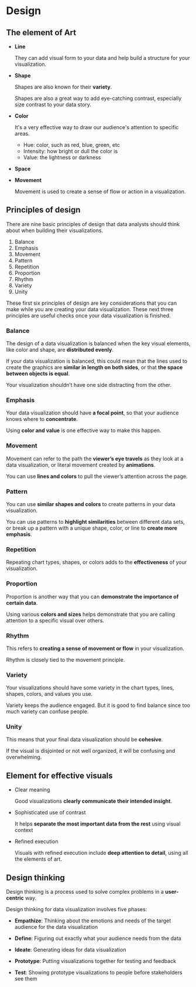 # Design

## The element of Art

- **Line**

  They can add visual form to your data and help build a structure for your visualization.

- **Shape**

  Shapes are also known for their **variety**.

  Shapes are also a great way to add eye-catching contrast, especially size contrast to your data story.

- **Color**

  It's a very effective way to draw our audience's attention to specific areas.

  - Hue: color, such as red, blue, green, etc
  - Intensity: how bright or dull the color is
  - Value: the lightness or darkness

- **Space**

- **Movement**

  Movement is used to create a sense of flow or action in a visualization.

## Principles of design

There are nine basic principles of design that data analysts should think about when building their visualizations.

1. Balance
2. Emphasis
3. Movement
4. Pattern
5. Repetition
6. Proportion
7. Rhythm
8. Variety
9. Unity

These first six principles of design are key considerations that you can make while you are creating your data visualization. These next three principles are useful checks once your data visualization is finished.

### Balance

The design of a data visualization is balanced when the key visual elements, like color and shape, are **distributed evenly**.

If your data visualization is balanced, this could mean that the lines used to create the graphics are **similar in length on both sides**, or that **the space between objects is equal**.

Your visualization shouldn’t have one side distracting from the other.

### Emphasis

Your data visualization should have **a focal point**, so that your audience knows where to **concentrate**.

Using **color and value** is one effective way to make this happen.

### Movement

Movement can refer to the path the **viewer’s eye travels** as they look at a data visualization, or literal movement created by **animations**.

You can use **lines and colors** to pull the viewer’s attention across the page.

### Pattern

You can use **similar shapes and colors** to create patterns in your data visualization.

You can use patterns to **highlight similarities** between different data sets, or break up a pattern with a unique shape, color, or line to **create more emphasis**.

### Repetition

Repeating chart types, shapes, or colors adds to the **effectiveness** of your visualization.

### Proportion

Proportion is another way that you can **demonstrate the importance of certain data**.

Using various **colors and sizes** helps demonstrate that you are calling attention to a specific visual over others.

### Rhythm

This refers to **creating a sense of movement or flow** in your visualization.

Rhythm is closely tied to the movement principle.

### Variety

Your visualizations should have some variety in the chart types, lines, shapes, colors, and values you use.

Variety keeps the audience engaged. But it is good to find balance since too much variety can confuse people.

### Unity

This means that your final data visualization should be **cohesive**.

If the visual is disjointed or not well organized, it will be confusing and overwhelming.

## Element for effective visuals

- Clear meaning

  Good visualizations **clearly communicate their intended insight**.

- Sophisticated use of contrast

  It helps **separate the most important data from the rest** using visual context

- Refined execution

  Visuals with refined execution include **deep attention to detail**, using all the elements of art.

## Design thinking

Design thinking is a process used to solve complex problems in a **user-centric** way.

Design thinking for data visualization involves five phases:

- **Empathize**: Thinking about the emotions and needs of the target audience for the data visualization

- **Define**: Figuring out exactly what your audience needs from the data

- **Ideate**: Generating ideas for data visualization

- **Prototype**: Putting visualizations together for testing and feedback

- **Test**: Showing prototype visualizations to people before stakeholders see them
